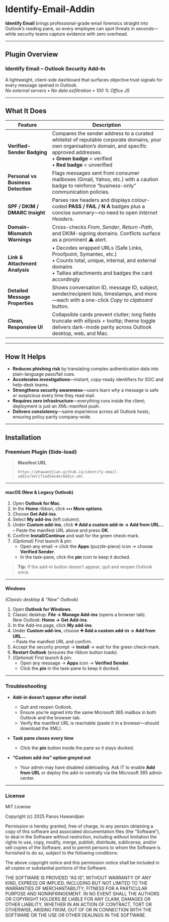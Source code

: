 # Identify-Email-Addin

**Identify Email** brings professional-grade email forensics straight into Outlook’s reading pane, so every employee can spot threats in seconds—while security teams capture evidence with zero overhead.

---

## Plugin Overview

### Identify Email – Outlook Security Add-In  
A lightweight, client-side dashboard that surfaces objective trust signals for every message opened in Outlook.  
*No external servers • No data exfiltration • 100 % Office JS*

---

## What It Does

| Feature | Description |
|---------|-------------|
| **Verified-Sender Badging** | Compares the sender address to a curated whitelist of reputable corporate domains, your own organisation’s domain, and specific approved addresses.<br>• **Green badge** = verified<br>• **Red badge** = unverified |
| **Personal vs Business Detection** | Flags messages sent from consumer mailboxes (Gmail, Yahoo, etc.) with a caution badge to reinforce “business-only” communication policies. |
| **SPF / DKIM / DMARC Insight** | Parses raw headers and displays colour-coded **PASS / FAIL / N A** badges plus a concise summary—no need to open *Internet Headers*. |
| **Domain-Mismatch Warnings** | Cross-checks *From*, *Sender*, *Return-Path*, and DKIM-signing domains. Conflicts surface as a prominent ⚠️ alert. |
| **Link & Attachment Analysis** | • Decodes wrapped URLs (Safe Links, Proofpoint, Symantec, etc.)<br>• Counts total, unique, internal, and external domains<br>• Tallies attachments and badges the card accordingly |
| **Detailed Message Properties** | Shows conversation ID, message ID, subject, sender/recipient lists, timestamps, and more—each with a one-click *Copy to clipboard* button. |
| **Clean, Responsive UI** | Collapsible cards prevent clutter; long fields truncate with ellipsis + tooltip; theme toggle delivers dark-mode parity across Outlook desktop, web, and Mac. |

---

## How It Helps

* **Reduces phishing risk** by translating complex authentication data into plain-language pass/fail cues.  
* **Accelerates investigations**—instant, copy-ready identifiers for SOC and help-desk teams.  
* **Strengthens security awareness**—users learn *why* a message is safe or suspicious every time they read mail.  
* **Requires zero infrastructure**—everything runs inside the client; deployment is just an XML-manifest push.  
* **Delivers consistency**—same experience across all Outlook hosts, ensuring policy parity company-wide.

---

## Installation

### Freemium Plugin (Side-load)

> **Manifest URL**  
> ```
> https://phawandjian.github.io/identify-email-addin/VerifiedSenderAddin.xml
> ```

---

#### macOS (New & Legacy Outlook)

1. Open **Outlook for Mac**.  
2. In the **Home** ribbon, click **••• More options**.  
3. Choose **Get Add-ins**.  
4. Select **My add-ins** (left column).  
5. Under **Custom add-ins**, click **➕ Add a custom add-in → Add from URL…**  
   – Paste the manifest URL above and press **OK**.  
6. Confirm **Install/Continue** and wait for the green check-mark.  
7. *(Optional)* First launch & pin:  
   * Open any email → click the **Apps** (puzzle-piece) icon → choose **Verified Sender**.  
   * In the task-pane, click the **pin** icon to keep it docked.  

> **Tip:** If the add-in button doesn’t appear, quit and reopen Outlook once.

---

#### Windows  
*(Classic desktop & “New” Outlook)*

1. Open **Outlook for Windows**.  
2. Classic desktop: **File → Manage Add-ins** (opens a browser tab).  
   *New Outlook*: **Home → Get Add-ins**.  
3. In the Add-ins page, click **My add-ins**.  
4. Under **Custom add-ins**, choose **➕ Add a custom add-in → Add from URL…**  
   – Paste the manifest URL and confirm.  
5. Accept the security prompt → **Install** → wait for the green check-mark.  
6. **Restart Outlook** (ensures the ribbon button loads).  
7. *(Optional)* First launch & pin:  
   * Open any message → **Apps** icon → **Verified Sender**.  
   * Click the **pin** in the task-pane to keep it docked.

---

### Troubleshooting

* **Add-in doesn’t appear after install**  
  * Quit and reopen Outlook.  
  * Ensure you’re signed into the same Microsoft 365 mailbox in both Outlook and the browser tab.  
  * Verify the manifest URL is reachable (paste it in a browser—should download the XML).

* **Task pane closes every time**  
  * Click the **pin** button inside the pane so it stays docked.

* **“Custom add-ins” option greyed out**  
  * Your admin may have disabled sideloading. Ask IT to enable **Add from URL** or deploy the add-in centrally via the Microsoft 365 admin center.

---

### License

MIT License

Copyright (c) 2025 Panos Hawandjian

Permission is hereby granted, free of charge, to any person obtaining a copy
of this software and associated documentation files (the “Software”), to deal
in the Software without restriction, including without limitation the rights
to use, copy, modify, merge, publish, distribute, sublicense, and/or sell
copies of the Software, and to permit persons to whom the Software is
furnished to do so, subject to the following conditions:

The above copyright notice and this permission notice shall be included in
all copies or substantial portions of the Software.

THE SOFTWARE IS PROVIDED “AS IS”, WITHOUT WARRANTY OF ANY KIND, EXPRESS OR
IMPLIED, INCLUDING BUT NOT LIMITED TO THE WARRANTIES OF MERCHANTABILITY,
FITNESS FOR A PARTICULAR PURPOSE AND NONINFRINGEMENT. IN NO EVENT SHALL THE
AUTHORS OR COPYRIGHT HOLDERS BE LIABLE FOR ANY CLAIM, DAMAGES OR OTHER
LIABILITY, WHETHER IN AN ACTION OF CONTRACT, TORT OR OTHERWISE, ARISING FROM,
OUT OF OR IN CONNECTION WITH THE SOFTWARE OR THE USE OR OTHER DEALINGS IN
THE SOFTWARE.

